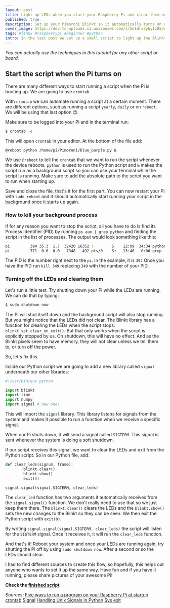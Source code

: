 ```yaml
---
layout: post
title: Light up LEDs when you start your Raspberry Pi and clear them on shutdown
published: true
description: Set up your Pimoroni Blinkt so it automatically turns on and off when you start-up or shut down your Raspberry Pi.
cover_image: https://dev-to-uploads.s3.amazonaws.com/i/5o1drx3yby1z853rjm8d.JPG
tags: #linux #raspberrypi #beginner #python
intro: In the last post we set up a small script to light up the Blinkt with beautiful purple-blue lights. In this post we're going to automatically run a script when we turn the Pi on and stop and clear the LEDs when we turn it off.
---
```


_You can actually use the techniques in this tutorial for any other script or board._

## Start the script when the Pi turns on

There are many different ways to start running a script when the Pi is booting up. We are going to use `crontab`.

With `crontab` we can automate running a script at a certain moment. There are different options, such as running a script `yearly`, `daily` or on `reboot`. We will be using that last option 😉.

Make sure to be logged into your Pi and in the terminal run:

```bash
$ crontab -e
```

This will open `crontab` in your editor. At the bottom of the file add:

```bash
@reboot python /home/pi/Pimoroni/blue_purple.py &
```

We use `@reboot` to tell the `crontab` that we want to run the script whenever the device reboots. `python` is used to run the Python script and `&` makes the script run as a background script so you can use your terminal while the script is running. Make sure to add the absolute path to the script you want to run when starting up.

Save and close the file, that's it for the first part. You can now restart your Pi with `sudo reboot` and it should automatically start running your script in the background once it starts up again.

### How to kill your background process

If for any reason you want to stop the script, all you have to do is find its Process Identifier (PID) by running `ps aux | grep python` and finding the script in the list of processes. The output would look something like this:

```bash
pi         394 35.3  1.7  32420 16352 ?        S    12:09  34:34 python /home/pi/Pimoroni/blue_purple.py
pi         771  0.0  0.0   7348   492 pts/0    S+   13:46   0:00 grep --color=auto python

```

The PID is the number right next to the `pi`. In the example, it is `394` Once you have the PID run `kill 349` replacing `349` with the number of your PID.

### Turning off the LEDs and clearing them

Let's run a little test. Try shutting down your Pi while the LEDs are running. We can do that by typing:

```bash
$ sudo shutdown now
```

The Pi will shut itself down and the background script will also stop running. But you might notice that the LEDs did not clear. The Blinkt library has a function for clearing the LEDs when the script stops: `blinkt.set_clear_on_exit()`. But that only works when the script is explicitly stopped by us. On shutdown, this will have no effect. And as the Blinkt pixels seem to have memory, they will not clear unless we tell them to, or turn off the power.

So, let's fix this.

Inside our Python script we are going to add a new library called `signal` underneath our other libraries:

```py
#!/usr/bin/env python

import blinkt
import time
import numpy
import signal # new one!

```

This will import the `signal` library. This library listens for signals from the system and makes it possible to run a function when we receive a specific signal.

When our Pi shuts down, it will send a signal called `SIGTERM`. This signal is sent whenever the system is doing a soft shutdown.

If our script receives this signal, we want to clear the LEDs and exit from the Python script. So in our Python file, add:

```py
def clear_leds(signum, frame):
        blinkt.clear()
        blinkt.show()
        exit(0)

signal.signal(signal.SIGTERM, clear_leds)
```

The `clear_led` function has two arguments it automatically receives from the `signal.signal()` function. We don't really need to use that so we just keep them there. The `blinkt.clear()` clears the LEDs and the `blinkt.show()` sets the new changes to the Blinkt so they can be seen. We then exit the Python script with `exit(0)`.

By writing `signal.signal(signal.SIGTERM, clear_leds)` the script will listen for the `SIGTERM` signal. Once it receives it, it will run the `clear_leds` function.

And that's it! Reboot your system and once your LEDs are running again, try shutting the Pi off by using `sudo shutdown now`. After a second or so the LEDs should clear.

I had to find different sources to create this flow, so hopefully, this helps out anyone who wants to set it up the same way. Have fun and if you have it running, please share pictures of your awesome Pi!

**Check the [finished script](https://github.com/khendrikse/blinkt-purple-blue/blob/master/blue_purple_with_cleanup.py)**

_Sources:_
[Five ways to run a program on your Raspberry Pi at startup](https://www.dexterindustries.com/howto/run-a-program-on-your-raspberry-pi-at-startup/)
[crontab](http://man7.org/linux/man-pages/man5/crontab.5.html)
[Signal](https://docs.python.org/3/library/signal.html)
[Handling Unix Signals in Python](https://stackabuse.com/handling-unix-signals-in-python/)
[Sys exit](https://docs.python.org/2/library/sys.html)

